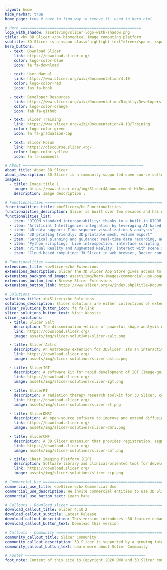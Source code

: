 ```yaml
---
layout: home
hide_navbar: true
home_page: true # have to find way to remove it. used in hero.html

# Hero ======================================================
logo_with_shadow: assets/img/slicer-logo-with-shadow.png
title: <b> 3D Slicer </b> biomedical image computing platform
subtitle: 3D Slicer is a <span class="highlight-text">free</span>, <span class="highlight-text">open source</span> and <span class="highlight-text">multi-platform</span> software package.
hero_buttons:
  - text: Download Slicer
    link: https://download.slicer.org/
    color: logo-color-blue
    icon: fa fa-download

  - text: User Manual
    link: https://www.slicer.org/wiki/Documentation/4.10
    color: logo-color-red
    icon: fas fa-book

  - text: Developer Resources
    link: https://www.slicer.org/wiki/Documentation/Nightly/Developers
    color: logo-color-orange
    icon: fab fa-github

  - text: Slicer Training
    link: https://www.slicer.org/wiki/Documentation/4.10/Training
    color: logo-color-green
    icon: fa fa-graduation-cap

  - text: Slicer Forum
    link: https://discourse.slicer.org/
    color: logo-color-yellow
    icon: fa fa-comments

# About ======================================================
about_title: About 3D Slicer
about_description: 3D Slicer is a community supported open source software platform for medical image informatics, image processing, and three-dimensional visualization.<br> Built over two decades through support from the National Institutes of Health and a worldwide developer community. Slicer brings free, powerful cross-platform processing tools to physicians, researchers, and the general public.
images:
  - title: Image title 1
    image: https://www.slicer.org/img/Slicer4Announcement-HiRes.png
    description: Image description 1

# Functionalities ======================================================
functionalities_title: <b>Slicer</b> Functionalities
functionalities_description: Slicer is built over two decades and has many including its numerous modules, extensions, datasets, pull requests, patches, issues reports, suggestions—is made possible by users, developers, contributors and commercial partners around the world.
functionalities_list:
  - item: "DICOM standard interoperability: thanks to a built-in DICOM browser allowing local import and indexing. Streamlined segmentation: capabilities for 2D/3D/4D image supporting hundreds of segments per image"
  - item: "Artificial Intelligence: integration by leveraging AI-based automatic segmentation, tools for ground truth training data generation DeepInfer extension for Deep Learning, Tensorflow compatibility and Nvidia Clara automatic segmentation"
  - item: "4D data support: Time sequence visualization & analysis"
  - item: "3D printing friendly: 3D-printable mesh, volume export"
  - item: "Surgical planning and guidance: real-time data recording, analysis and replay from surgical navigation systems, ultrasound scanners cameras and trackers, OpenIGTLink connection with trackers, scanners"
  - item: "Python scripting:  Live introspection, interface scripting, all Python 3 packages can be used within Slicer"
  - item: "Virtual Reality and Augmented Reality: interact with scene in HTC, Oculus, WindowsMR systems; export data to HoloLens"
  - item: "Cloud-based computing: 3D Slicer in web browser, Docker container, or as Jupyter notebook kernel"

# Functionalities ======================================================
extensions_title: <b>Slicer</b> Extensions
extensions_description: Slicer The 3D Slicer App Store gives access to over 100 Slicer extensions that can be installed and used with the Slicer.
extensions_background_image: assets/img/hero-images/commercial-use-page-hero.png
extensions_button_text: Browse Slicer Extensions
extensions_button_link: https://www.slicer.org/w/index.php?title=Documentation/Nightly/Extensions

# Solutions ======================================================
solutions_title: <b>Slicer</b> Solutions
solutions_description: Slicer solutions are either collections of extensions or special distributions of Slicer that provide customized package and complete processing pipeline from beginning to end, addressing specific research problems.
slicer_solutions_button_icon: fa fa-link
slicer_solutions_button_text: Visit Website
slicer_solutions:
  - title: Slicer Salt
    description: The dissemination vehicle of powerful shape analysis methodology based on 3D Slicer.
    link: https://download.slicer.org/
    image: assets/img/slicer-solutions/slicer-salt.png

  - title: Slicer Astro
    description: An Astronomy extension for 3DSlicer. Its an interactive 3D visual analytics tool for HI (neutral Hydrogen) data.
    link: https://download.slicer.org/
    image: assets/img/slicer-solutions/slicer-astro.png

  - title: SlicerIGT
    description: A software kit for rapid development of IGT (Image-guided therapy) applications.
    link: https://download.slicer.org/
    image: assets/img/slicer-solutions/slicer-igt.png

  - title: SlicerRT
    description: A radiation therapy research toolkit for 3D Slicer, containing RT features for import/export, analysis & visualization.
    link: https://download.slicer.org/
    image: assets/img/slicer-solutions/slicer-rt.png

  - title: SlicerDMRI
    description: An open-source software to improve and extend diffusion magnetic resonance imaging software in 3D Slicer.
    link: https://download.slicer.org/
    image: assets/img/slicer-solutions/slicer-dmri.png

  - title: SlicerCMF
    description: A 3D Slicer extension that provides registration, segmentation and quantification modules for dental images analysis.
    link: https://download.slicer.org/
    image: assets/img/slicer-solutions/slicer-cmf.png

  - title: Chest Imaging Platform (CIP)
    description: Software library and clinical-oriented tool for development and translation of known and novel quantitative phenotypes in lung diseases.
    link: https://download.slicer.org/
    image: assets/img/slicer-solutions/slicer-cip.png

# Commercial Use ======================================================
commercial_use_title: <b>Slicer</b> Commercial Use
commercial_use_description: We invite commercial entities to use 3D Slicer. 3D Slicer is a Free Open Source Software distributed under a BSD style license.<br> The license does not impose restrictions on the use of the software. For details, please see the <a href="https://www.slicer.org/wiki/License">3D Slicer Software License Agreement</a>.<br> Learn more about our commercial partners and slicer based products and product prototypes.
commercial_use_button_text: Learn More

# Callouts - Download slicer ======================================================
download_callout_title: Slicer 4.10.2
download_callout_subtitle: Latest Release
download_callout_description: This version introduces ~30 feature enhancements and bug fixes for better performance and stability. <br> <br> Read the <a href="https://www.slicer.org/wiki/Documentation/4.10/Announcements">Announcements</a>  for more details.
download_callout_button_text: Download this version

# Callouts - Community ======================================================
community_callout_title: Slicer Community
community_callout_description: 3D Slicer is supported by a growing international user and developer community.To acknowledge 3D Slicer as a platform, please see the <a href="https://www.slicer.org/wiki/CitingSlicer">Citing Slicer</a>.
community_callout_button_text: Learn more about Sclier Community

# Footer ======================================================
foot_note: Content of this site is Copyright 2020 BWH and 3D Slicer contributors, unless otherwise noted. <br> Contact <a href="mailto:webmaster@bwh.harvard.edu">webmaster@bwh.harvard.edu</a> for questions about the use of this site's content.
---
```

